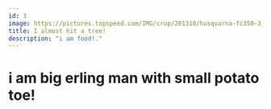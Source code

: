 ```yaml
---
id: 3
image: https://pictures.topspeed.com/IMG/crop/201310/husqvarna-fc350-3_800x0w.jpg
title: I almost hit a tree!
description: "i am food!."
---
```


# i am big erling man with small potato toe!



